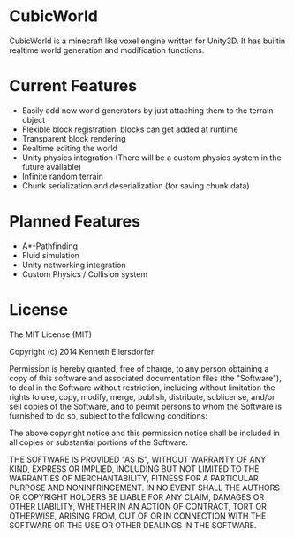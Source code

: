 CubicWorld
===========

CubicWorld is a minecraft like voxel engine written for Unity3D.
It has builtin realtime world generation and modification functions.

Current Features
===========
* Easily add new world generators by just attaching them to the terrain object
* Flexible block registration, blocks can get added at runtime
* Transparent block rendering
* Realtime editing the world
* Unity physics integration (There will be a custom physics system in the future available)
* Infinite random terrain
* Chunk serialization and deserialization (for saving chunk data)

Planned Features
===========
* A*-Pathfinding
* Fluid simulation
* Unity networking integration
* Custom Physics / Collision system

License
===========
The MIT License (MIT)

Copyright (c) 2014 Kenneth Ellersdorfer

Permission is hereby granted, free of charge, to any person obtaining a copy
of this software and associated documentation files (the "Software"), to deal
in the Software without restriction, including without limitation the rights
to use, copy, modify, merge, publish, distribute, sublicense, and/or sell
copies of the Software, and to permit persons to whom the Software is
furnished to do so, subject to the following conditions:

The above copyright notice and this permission notice shall be included in
all copies or substantial portions of the Software.

THE SOFTWARE IS PROVIDED "AS IS", WITHOUT WARRANTY OF ANY KIND, EXPRESS OR
IMPLIED, INCLUDING BUT NOT LIMITED TO THE WARRANTIES OF MERCHANTABILITY,
FITNESS FOR A PARTICULAR PURPOSE AND NONINFRINGEMENT. IN NO EVENT SHALL THE
AUTHORS OR COPYRIGHT HOLDERS BE LIABLE FOR ANY CLAIM, DAMAGES OR OTHER
LIABILITY, WHETHER IN AN ACTION OF CONTRACT, TORT OR OTHERWISE, ARISING FROM,
OUT OF OR IN CONNECTION WITH THE SOFTWARE OR THE USE OR OTHER DEALINGS IN
THE SOFTWARE.